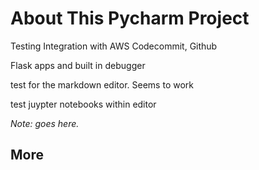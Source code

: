# About This Pycharm Project 

Testing Integration with AWS Codecommit,  Github

Flask apps  and built in debugger


test for the  markdown editor. Seems to work 


test   juypter notebooks within editor 

*Note: goes here.*

## More